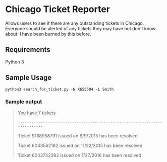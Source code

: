 # Chicago Ticket Reporter

Allows users to see if there are any outstanding tickets in Chicago. 
Everyone should be alerted of any tickets they may have but don't know about. I have been burned by this before.

## Requirements
Python 3

## Sample Usage
`python3 search_for_ticket.py -N X655504 -L Smith`

### Sample output
>You have 7 tickets
>
>`---------------------------------------------------------------------------`
>
>Ticket 9188958791 issued on 6/9/2015 has been resolved
>
>Ticket 6043562182 issued on 11/22/2015 has been resolved
>
>Ticket 6043742392 issued on 1/27/2016 has been resolved